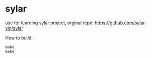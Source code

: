 # sylar

use for learning sylar project, orginal repo: https://github.com/sylar-yin/sylar  

How to build:
```
make
make
```
